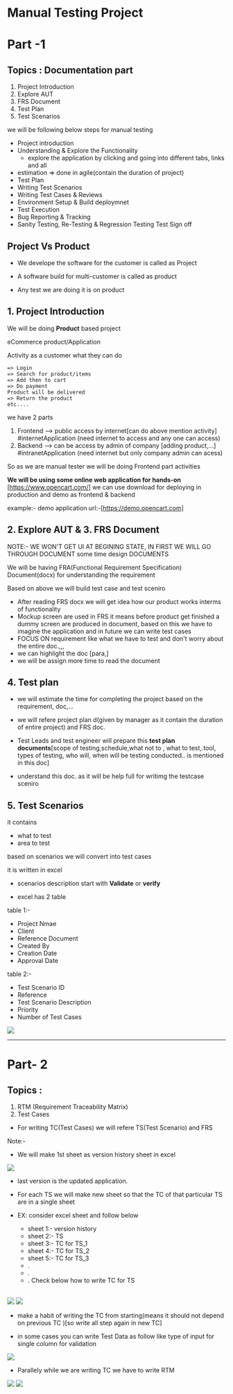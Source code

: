 # Manual Testing Project

# Part -1
Topics : Documentation part
------------
1. Project Introduction 
2. Explore AUT
3. FRS Document 
4. Test Plan
5. Test Scenarios 



we will be following below steps for manual testing

- Project introduction
- Understanding & Explore the Functionality
    - explore the application by clicking and going into different tabs, links and all
- estimation => done in agile(contain the duration of project)
- Test Plan
- Writing Test Scenarios
- Writing Test Cases & Reviews
- Environment Setup & Build deploymnet
- Test Execution
- Bug Reporting
& Tracking
- Sanity Testing, Re-Testing & Regression Testing
Test Sign off


Project Vs Product
--
- We develope the software for the customer is called as Project
- A software build for multi-customer is called as product

- Any test we are doing it is on product 


## 1. Project Introduction 

We will be doing **Product** based project

eCommerce product/Application

Activity as a customer what they can do

    => Login
    => Search for product/items
    => Add then to cart
    => Do payment
    Product will be delivered
    => Return the product
    etc....

we have 2 parts

1. Frontend --> public access by internet[can do above mention activity] #internetApplication (need internet to access and any one can access)
2. Backend --> can be access by admin of company [adding product,...] #intranetApplication (need internet but only company admin can acess)


So as we are manual tester we will be doing Frontend part activities

**We will be using some online web application for hands-on**
[https://www.opencart.com/]
we can use download for deploying in production and demo as frontend & backend


example:- demo application url:-[https://demo.opencart.com]

## 2. Explore AUT & 3. FRS Document

NOTE:- WE WON'T GET UI AT BEGINING STATE, IN FIRST WE WILL GO THROUGH DOCUMENT some time design DOCUMENTS


We will be having FRA(Functional Requirement Specification) Document(docx) for understanding the requirement

Based on above we will build test case and test sceniro 

- After reading FRS docx we will get idea how our product works interms of functionality
- Mockup screen are used in FRS it means before product get finished a dummy screen are produced in document, based on this we have to imagine the application and in future we can write test cases
- FOCUS ON requirement like what we have to test and don't worry about the entire doc.,,,
- we can highlight the doc       [para,]
- we will be assign more time to read the document 

## 4. Test plan

- we will estimate the time for completing the project based on the requirement, doc,...
- we will refere project plan d(given by manager as it contain the duration of entire project) and FRS doc.

- Test Leads and test engineer will prepare this **test plan documents**[scope of testing,schedule,what not to , what to test,.tool, types of testing, who will, when will be testing conducted.. is mentioned in this doc]

- understand this doc. as it will be help full for writimg the testcase sceniro

## 5. Test Scenarios

it contains
- what to test
- area to test

based on scenarios we will convert into test cases 

it is written in excel
- scenarios description start with **Validate** or **verify**

- excel has 2 table

table 1:-
- Project Nmae
- Client
- Reference Document
- Created By
- Creation Date
- Approval Date

table 2:- 
- Test Scenario ID
- Reference
- Test Scenario Description
- Priority
- Number of Test Cases

<img src="./images/test scenario.jpg">

-------------------------

# Part- 2

Topics :
------------
1. RTM (Requirement Traceability Matrix)
2. Test Cases

- For writing TC(Test Cases) we will refere TS(Test Scenario) and FRS

Note:- 
- We will make 1st sheet as version history sheet in excel
<img src='./images/version sheet.jpg'>

- last version is the updated application.

- For each TS we will make new sheet so that the TC of that particular TS are in a single sheet
- EX: consider excel sheet and follow below
    - sheet 1:- version history
    - sheet 2:- TS
    - sheet 3:- TC for TS_1
    - sheet 4:- TC for TS_2
    - sheet 5:- TC for TS_3
    - .
    - .
    - .
Check below how to write TC for TS

<br>

<img src="./images/TC_001.jpg">

<img src="./images/TC_002.jpg">


- make a habit of writing the TC from starting(means it should not depend on previous TC )[so write all step again in new TC]

- in some cases you can write Test Data as follow like type of input for single column for validation

<img src="./images/TC_003.jpg">


- Parallely while we are writing TC we have to write RTM 

<img src='./images/matrix.jpg'>
<img src='./images/matrix_2.jpg'>